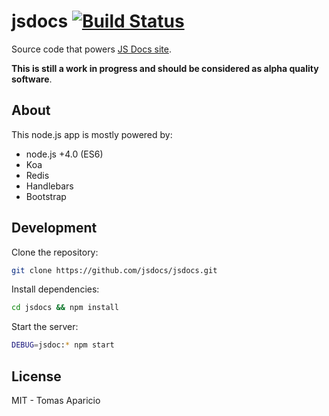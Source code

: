 # jsdocs [![Build Status](https://travis-ci.org/jsdocs/jsdocs.svg?branch=master)](https://travis-ci.org/jsdocs/jsdocs)

Source code that powers [JS Docs site](http://jsdocs.herokuapp.com).

**This is still a work in progress and should be considered as alpha quality software**.

## About

This node.js app is mostly powered by:

- node.js +4.0 (ES6)
- Koa
- Redis
- Handlebars
- Bootstrap

<!--
## Contributing

`TO DO`
-->

## Development

Clone the repository:
```bash
git clone https://github.com/jsdocs/jsdocs.git
```

Install dependencies:
```bash
cd jsdocs && npm install
```

Start the server:
```bash
DEBUG=jsdoc:* npm start
```

## License

MIT - Tomas Aparicio
